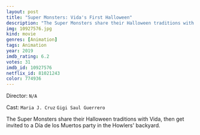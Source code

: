 ```yaml
---
layout: post
title: "Super Monsters: Vida's First Halloween"
description: "The Super Monsters share their Halloween traditions with Vida, then get invited to a Día de los Muertos party in the Howlers' backyard..."
img: 10927576.jpg
kind: movie
genres: [Animation]
tags: Animation 
year: 2019
imdb_rating: 6.2
votes: 31
imdb_id: 10927576
netflix_id: 81021243
color: 774936
---
```

Director: `N/A`  

Cast: `Maria J. Cruz` `Gigi Saul Guerrero` 

The Super Monsters share their Halloween traditions with Vida, then get invited to a Día de los Muertos party in the Howlers' backyard.